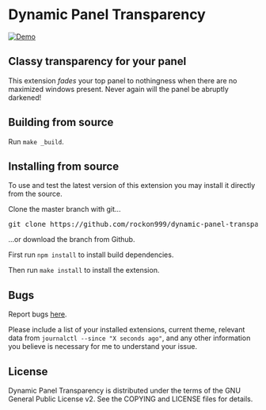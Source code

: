 # Dynamic Panel Transparency
[![Demo](https://raw.githubusercontent.com/rockon999/dynamic-panel-transparency/master/dynamic-panel-transparency%40rockon999.github.io/media/demo.gif)](https://www.youtube.com/watch?v=P5Eqf65uVhs)

## Classy transparency for your panel
This extension *fades* your top panel to nothingness when there are no maximized windows present. Never again will the panel be abruptly darkened!

## Building from source

Run `make _build`.

## Installing from source

To use and test the latest version of this extension you may install it directly from the source.

Clone the master branch with git...

<pre>git clone https://github.com/rockon999/dynamic-panel-transparency.git</pre>
...or download the branch from Github.

First run `npm install` to install build dependencies.

Then run `make install` to install the extension.

## Bugs

Report bugs [here](https://github.com/rockon999/dynamic-panel-transparency/issues).

Please include a list of your installed extensions, current theme, relevant data from `journalctl --since "X seconds ago"`, and any other information you believe is necessary for me to understand your issue.

## License
Dynamic Panel Transparency is distributed under the terms of the GNU General Public License v2.
See the COPYING and LICENSE files for details.
